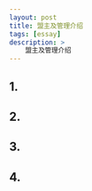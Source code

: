 ```yaml
---
layout: post
title: 盟主及管理介绍
tags: [essay]
description: >
    盟主及管理介绍
---
```


## 1. 

## 2. 

## 3. 

## 4. 

